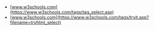 * [www.w3schools.com](https://www.w3schools.com/tags/tag_select.asp)
* [www.w3schools.com](https://www.w3schools.com/tags/tryit.asp?filename=tryhtml_select)
